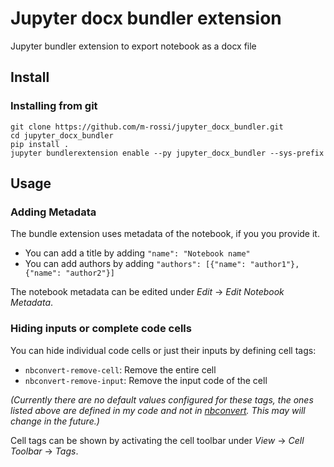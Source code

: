 # Jupyter docx bundler extension

Jupyter bundler extension to export notebook as a docx file

## Install

### Installing from git

```
git clone https://github.com/m-rossi/jupyter_docx_bundler.git
cd jupyter_docx_bundler
pip install .
jupyter bundlerextension enable --py jupyter_docx_bundler --sys-prefix
```

## Usage

### Adding Metadata

The bundle extension uses metadata of the notebook, if you you provide it.

* You can add a title by adding `"name": "Notebook name"`
* You can add authors by adding `"authors": [{"name": "author1"}, {"name": "author2"}]`

The notebook metadata can be edited under _Edit_ -> _Edit Notebook Metadata_.

### Hiding inputs or complete code cells

You can hide individual code cells or just their inputs by defining cell tags:

* `nbconvert-remove-cell`: Remove the entire cell
* `nbconvert-remove-input`: Remove the input code of the cell

_(Currently there are no default values configured for these tags, the ones listed above are defined in my code and not in [nbconvert](https://github.com/jupyter/nbconvert). This may will change in the future.)_

Cell tags can be shown by activating the cell toolbar under _View_ -> _Cell Toolbar_ -> _Tags_.
